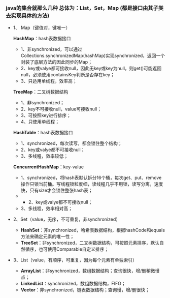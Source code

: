 ### java的集合就那么几种 总体为：List，Set，Map (都是接口由其子类去实现具体的方法)

* 1、 Map（键值对，键唯一）

    **HashMap**：hash表数据接口
    * 1、非synchronized，可以通过Collections.synchronizedMap(hashMap)实现synchronized，返回一个封装了底层方法的因此同步的Map；
    * 2、key或valye都可接收null，因此无key或key为null，则get()可能返回null，必须使用containsKey判断是否存在key；
    * 3、只适用单线程，效率高；

    **TreeMap**：二叉树数据结构
    * 1、非synchronized；
    * 2、key不可接收null，value可接收null；
    * 3、可按照key进行排序；
    * 4、只使用单线程；

    **HashTable**：hash表数据接口
    * 1、synchronized，每次读写，都会锁住整个结构；
    * 2、key或valye都不可接收null；
    * 3、多线程，效率较低；

    **ConcurrentHashMap**：key-value
    * 1、synchronized，将hash表默认拆分16个桶，每次get、put、remove操作只锁当前桶。写线程锁粒度细，读线程几乎不用锁，读写分离，速度快，只有size才会锁住整张hash表；
    * * 2、key或valye都不可接收null；
    * 3、多线程，效率相对高；

* 2、Set（value，无序，不可重复，非synchronized）

    * **HashSet**：非synchronized，哈希表数据结构，根据hashCode和equals方法来确定元素的唯一性；
    * **TreeSet**：非synchronized，二叉树数据结构，可按照元素排序，默认自然循序，也可使用Comparable自定义排序；

* 3、List（value，有顺序，可重复，因为每个元素有单独索引）
    
    * **ArrayList**：非synchronized，数组数据结构；查询很快，增/删稍微慢点；
    * **LinkedList**：synchronized，数组数据结构，FIFO；
    * **Vector**：非synchronized，链表数据结构；查询慢，增/删很快；